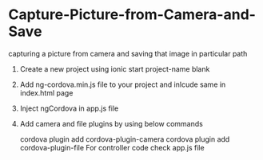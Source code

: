 # Capture-Picture-from-Camera-and-Save
capturing a picture from camera and saving that image in particular path<br/>
1. Create a new project using ionic start project-name blank <br/>
2. Add ng-cordova.min.js file to your project and inlcude same in index.html page<br/>
3. Inject ngCordova in app.js file<br/>
4. Add camera and file plugins by using below commands<br/>

    cordova plugin add cordova-plugin-camera
    cordova plugin add cordova-plugin-file
For controller code check app.js file<br/>
